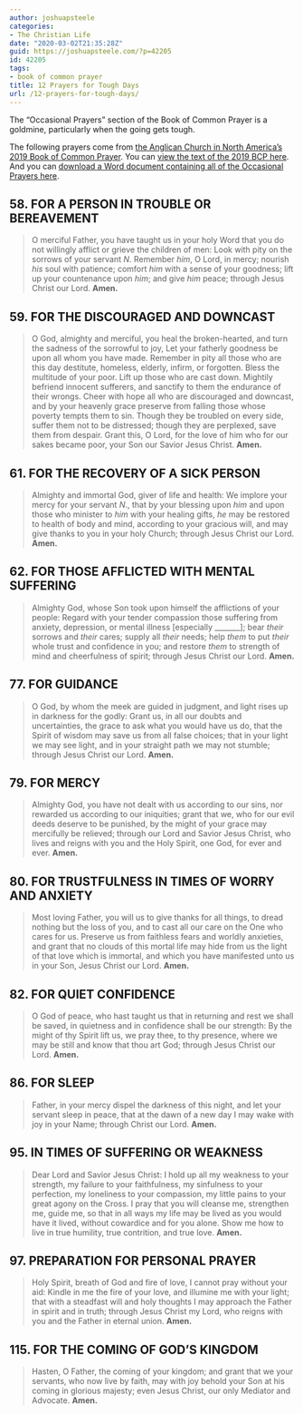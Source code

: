 ```yaml
---
author: joshuapsteele
categories:
- The Christian Life
date: "2020-03-02T21:35:28Z"
guid: https://joshuapsteele.com/?p=42205
id: 42205
tags:
- book of common prayer
title: 12 Prayers for Tough Days
url: /12-prayers-for-tough-days/
---
```


The “Occasional Prayers” section of the Book of Common Prayer is a goldmine, particularly when the going gets tough.

The following prayers come from [the Anglican Church in North America’s 2019 Book of Common Prayer](http://bcp2019.anglicanchurch.net/). You can [view the text of the 2019 BCP here](http://bcp2019.anglicanchurch.net/index.php/downloads/). And you can [download a Word document containing all of the Occasional Prayers here](https://joshuapsteele.com/wp-content/uploads/2020/03/56-Occasional-Prayers.docx).

## 58. FOR A PERSON IN TROUBLE OR BEREAVEMENT

> O merciful Father, you have taught us in your holy Word that you do not willingly afflict or grieve the children of men: Look with pity on the sorrows of your servant *N*. Remember *him*, O Lord, in mercy; nourish *his* soul with patience; comfort *him* with a sense of your goodness; lift up your countenance upon *him*; and give *him* peace; through Jesus Christ our Lord.  **Amen.**

## 59. FOR THE DISCOURAGED AND DOWNCAST

> O God, almighty and merciful, you heal the broken-hearted, and turn the sadness of the sorrowful to joy, Let your fatherly goodness be upon all whom you have made. Remember in pity all those who are this day destitute, homeless, elderly, infirm, or forgotten. Bless the multitude of your poor. Lift up those who are cast down. Mightily befriend innocent sufferers, and sanctify to them the endurance of their wrongs. Cheer with hope all who are discouraged and downcast, and by your heavenly grace preserve from falling those whose poverty tempts them to sin. Though they be troubled on every side, suffer them not to be distressed; though they are perplexed, save them from despair. Grant this, O Lord, for the love of him who for our sakes became poor, your Son our Savior Jesus Christ.  **Amen.**

## 61. FOR THE RECOVERY OF A SICK PERSON

> Almighty and immortal God, giver of life and health: We implore your mercy for your servant *N*., that by your blessing upon *him* and upon those who minister to *him* with your healing gifts, *he* may be restored to health of body and mind, according to your gracious will, and may give thanks to you in your holy Church; through Jesus Christ our Lord.  **Amen.**

## 62. FOR THOSE AFFLICTED WITH MENTAL SUFFERING

> Almighty God, whose Son took upon himself the afflictions of your people: Regard with your tender compassion those suffering from anxiety, depression, or mental illness \[especially \_\_\_\_\_\_\_\]; bear *their* sorrows and *their* cares; supply all *their* needs; help *them* to put *their* whole trust and confidence in you; and restore *them* to strength of mind and cheerfulness of spirit; through Jesus Christ our Lord.  **Amen.**

## 77. FOR GUIDANCE

> O God, by whom the meek are guided in judgment, and light rises up in darkness for the godly: Grant us, in all our doubts and uncertainties, the grace to ask what you would have us do, that the Spirit of wisdom may save us from all false choices; that in your light we may see light, and in your straight path we may not stumble; through Jesus Christ our Lord.  **Amen.**

## 79. FOR MERCY

> Almighty God, you have not dealt with us according to our sins, nor rewarded us according to our iniquities; grant that we, who for our evil deeds deserve to be punished, by the might of your grace may mercifully be relieved; through our Lord and Savior Jesus Christ, who lives and reigns with you and the Holy Spirit, one God, for ever and ever.  **Amen.**

## 80. FOR TRUSTFULNESS IN TIMES OF WORRY AND ANXIETY

> Most loving Father, you will us to give thanks for all things, to dread nothing but the loss of you, and to cast all our care on the One who cares for us. Preserve us from faithless fears and worldly anxieties, and grant that no clouds of this mortal life may hide from us the light of that love which is immortal, and which you have manifested unto us in your Son, Jesus Christ our Lord.  **Amen.**

## 82. FOR QUIET CONFIDENCE

> O God of peace, who hast taught us that in returning and rest we shall be saved, in quietness and in confidence shall be our strength: By the might of thy Spirit lift us, we pray thee, to thy presence, where we may be still and know that thou art God; through Jesus Christ our Lord.  **Amen.**

## 86. FOR SLEEP

> Father, in your mercy dispel the darkness of this night, and let your servant sleep in peace, that at the dawn of a new day I may wake with joy in your Name; through Christ our Lord.  **Amen.**

## 95. IN TIMES OF SUFFERING OR WEAKNESS

> Dear Lord and Savior Jesus Christ: I hold up all my weakness to your strength, my failure to your faithfulness, my sinfulness to your perfection, my loneliness to your compassion, my little pains to your great agony on the Cross. I pray that you will cleanse me, strengthen me, guide me, so that in all ways my life may be lived as you would have it lived, without cowardice and for you alone. Show me how to live in true humility, true contrition, and true love.  **Amen.**

## 97. PREPARATION FOR PERSONAL PRAYER

> Holy Spirit, breath of God and fire of love, I cannot pray without your aid: Kindle in me the fire of your love, and illumine me with your light; that with a steadfast will and holy thoughts I may approach the Father in spirit and in truth; through Jesus Christ my Lord, who reigns with you and the Father in eternal union. **Amen.**

## 115. FOR THE COMING OF GOD’S KINGDOM

> Hasten, O Father, the coming of your kingdom; and grant that we your servants, who now live by faith, may with joy behold your Son at his coming in glorious majesty; even Jesus Christ, our only Mediator and Advocate.  **Amen.**